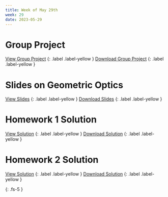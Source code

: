 ```yaml
---
title: Week of May 29th
week: 29
date: 2023-05-29
---
```



# Group Project 

[View Group Project](/4Q/project/main.html)
{: .label .label-yellow }
[Download Group Project](/4Q/project/main.pdf)
{: .label .label-yellow }

# Slides on Geometric Optics 

[View Slides](/4Q/Optics/slides.html)
{: .label .label-yellow }
[Download Slides](/4Q/Optics/slides.pdf)
{: .label .label-yellow } 


# Homework 1 Solution

[View Solution](/4Q/hw1/solution.html)
{: .label .label-yellow }
[Download Solution](/4Q/hw1/solution.pdf)
{: .label .label-yellow } 


# Homework 2 Solution 

[View Solution](/4Q/hw2/solution.html)
{: .label .label-yellow }
[Download Solution](/4Q/hw2/solution.pdf)
{: .label .label-yellow } 


{: .fs-5 }
